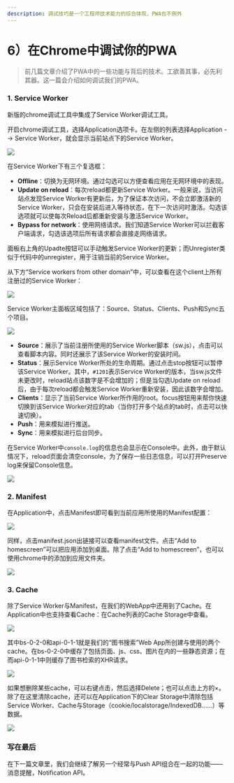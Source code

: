 ```yaml
---
description: 调试技巧是一个工程师技术能力的综合体现，PWA也不例外
---
```


# 6）在Chrome中调试你的PWA

> 前几篇文章介绍了PWA中的一些功能与背后的技术。工欲善其事，必先利其器。这一篇会介绍如何调试我们的PWA。

### 1. Service Worker

新版的chrome调试工具中集成了Service Worker调试工具。

开启chrome调试工具，选择Application选项卡。在左侧的列表选择Application --&gt; Service Worker，就会显示当前站点下的Service Worker。

![](https://user-gold-cdn.xitu.io/2018/4/29/16310656fb567e8f?w=1196&h=494&f=png&s=88288)

在Service Worker下有三个复选框：

* **Offline**：切换为无网环境。通过勾选可以方便查看应用在无网环境中的表现。
* **Update on reload**：每次reload都更新Service Worker。一般来说，当访问站点发现Service Worker有更新后，为了保证本次访问，不会立即激活新的Service Worker，只会在安装后进入等待状态，在下一次访问时激活。勾选该选项就可以使每次Reload后都重新安装与激活Service Worker。
* **Bypass for network**：使用网络请求。我们知道Service Worker可以拦截客户端请求，勾选该选项后所有请求都会直接走网络请求。

面板右上角的Upadte按钮可以手动触发Service Worker的更新；而Unregister类似于代码中的unregister，用于注销当前的Service Worker。

从下方“Service workers from other domain”中，可以查看在这个client上所有注册过的Service Worker：

![](https://user-gold-cdn.xitu.io/2018/4/29/163107b914043f63?w=1195&h=894&f=png&s=129528)

Service Worker主面板区域包括了：Source、Status、Clients、Push和Sync五个项目。

![](https://user-gold-cdn.xitu.io/2018/4/29/163106e9284cbc26?w=601&h=242&f=png&s=28360)

* **Source**：展示了当前注册所使用的Service Worker脚本（sw.js），点击可以查看脚本内容。同时还展示了该Service Worker的安装时间。
* **Status**：展示Service Worker所处的生命周期。通过点击stop按钮可以暂停该Service Worker。其中，`#1201`表示Service Worker的版本，当sw.js文件未更改时，reload站点该数字是不会增加的；但是当勾选Update on reload后，由于每次reload都会触发Service Worker重新安装，因此该数字会增加。
* **Clients**：显示了当前Service Worker所作用的root。focus按钮用来帮你快速切换到该Service Worker对应的tab（当你打开多个站点的tab时，点击可以快速切换）。
* **Push**：用来模拟进行推送。
* **Sync**：用来模拟进行后台同步。

在Service Worker中`console.log`的信息也会显示在Console中。此外，由于默认情况下，reload页面会清空console，为了保存一些日志信息，可以打开Preserve log来保留Console信息。

![](https://user-gold-cdn.xitu.io/2018/4/29/163108561231f344?w=1195&h=264&f=png&s=73587)

### 2. Manifest

在Application中，点击Manifest即可看到当前应用所使用的Manifest配置：

![](https://user-gold-cdn.xitu.io/2018/4/29/163108efbea4b61d?w=1196&h=748&f=png&s=78387)

同样，点击manifest.json出链接可以查看manifest文件。点击“Add to homescreen”可以把应用添加到桌面。除了点击“Add to homescreen”，也可以使用chrome中的添加到应用文件夹。

![](https://user-gold-cdn.xitu.io/2018/4/29/1631097d137fb789?w=285&h=437&f=png&s=53243)

### 3. Cache

除了Service Worker与Manifest，在我们的WebApp中还用到了Cache。在Application中也支持查看Cache：在Cache列表的Cache Storage中查看。

![](https://user-gold-cdn.xitu.io/2018/4/29/163109e551b9cd0f?w=1197&h=393&f=png&s=89517)

其中bs-0-2-0和api-0-1-1就是我们的“图书搜索”Web App所创建与使用的两个cache。在bs-0-2-0中缓存了包括页面、js、css、图片在内的一些静态资源；在而api-0-1-1中则缓存了图书检索的XHR请求。

![](https://user-gold-cdn.xitu.io/2018/4/29/16310a142d0c794d?w=1197&h=503&f=png&s=116464)

如果想删除某些cache，可以右键点击，然后选择Delete；也可以点击上方的×。除了在这里清除cache，还可以在Application下的Clear Storage中清除包括Service Worker、Cache与Storage（cookie/localstorage/IndexedDB……）等数据。

![](https://user-gold-cdn.xitu.io/2018/4/29/16310a439ef7c605?w=1196&h=664&f=png&s=88822)

### 写在最后

在下一篇文章里，我们会继续了解另一个经常与Push API组合在一起的功能——消息提醒，Notification API。

